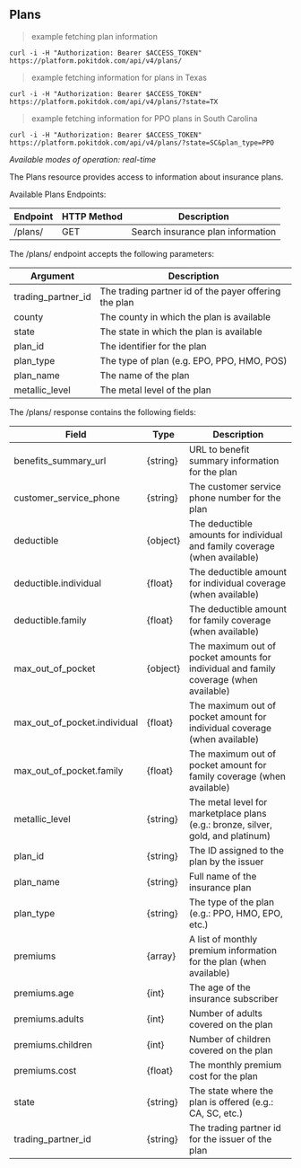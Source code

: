 ## Plans
> example fetching plan information

```shell
curl -i -H "Authorization: Bearer $ACCESS_TOKEN" https://platform.pokitdok.com/api/v4/plans/
```
        
> example fetching information for plans in Texas

```shell
curl -i -H "Authorization: Bearer $ACCESS_TOKEN" https://platform.pokitdok.com/api/v4/plans/?state=TX
```

> example fetching information for PPO plans in South Carolina

```shell
curl -i -H "Authorization: Bearer $ACCESS_TOKEN" https://platform.pokitdok.com/api/v4/plans/?state=SC&plan_type=PPO
```
*Available modes of operation: real-time*

The Plans resource provides access to information about insurance plans.

Available Plans Endpoints:

Endpoint | HTTP Method | Description
-------- | ----------- | -----------
/plans/ | GET | Search insurance plan information

The /plans/ endpoint accepts the following parameters:

Argument | Description
-------- | -----------
trading_partner_id | The trading partner id of the payer offering the plan
county | The county in which the plan is available
state | The state in which the plan is available
plan_id | The identifier for the plan
plan_type | The type of plan (e.g. EPO, PPO, HMO, POS)
plan_name | The name of the plan
metallic_level | The metal level of the plan

The /plans/ response contains the following fields:

Field | Type | Description
----- | ---- | -----------
benefits_summary_url | {string} | URL to benefit summary information for the plan
customer_service_phone | {string} | The customer service phone number for the plan
deductible | {object} | The deductible amounts for individual and family coverage (when available)
deductible.individual | {float} | The deductible amount for individual coverage (when available)
deductible.family | {float} | The deductible amount for family coverage (when available)
max_out_of_pocket | {object} | The maximum out of pocket amounts for individual and family coverage (when available)
max_out_of_pocket.individual | {float} | The maximum out of pocket amount for individual coverage (when available)
max_out_of_pocket.family | {float} | The maximum out of pocket amount for family coverage (when available)
metallic_level | {string} | The metal level for marketplace plans (e.g.: bronze, silver, gold, and platinum)
plan_id | {string} | The ID assigned to the plan by the issuer
plan_name | {string} | Full name of the insurance plan
plan_type | {string} | The type of the plan (e.g.: PPO, HMO, EPO, etc.)
premiums | {array} | A list of monthly premium information for the plan (when available)
premiums.age | {int} | The age of the insurance subscriber
premiums.adults | {int} | Number of adults covered on the plan
premiums.children | {int} | Number of children covered on the plan
premiums.cost | {float} | The monthly premium cost for the plan
state | {string} | The state where the plan is offered (e.g.: CA, SC, etc.)
trading_partner_id | {string} | The trading partner id for the issuer of the plan
